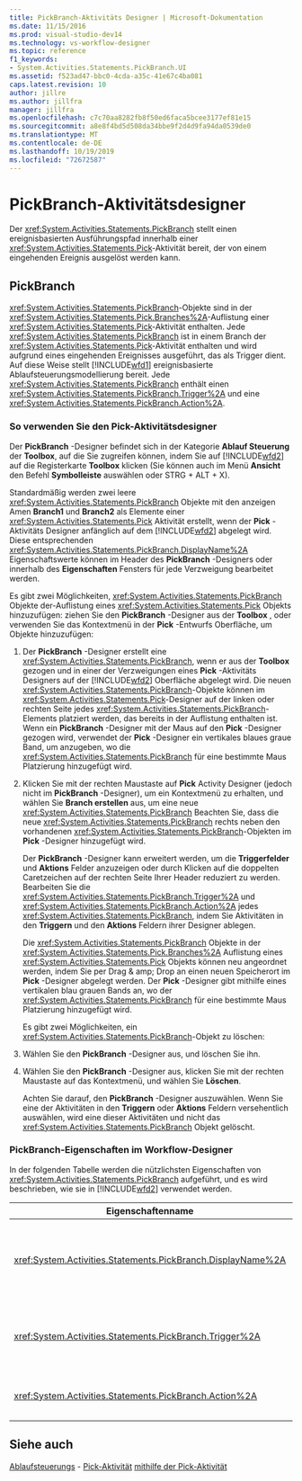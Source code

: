 ```yaml
---
title: PickBranch-Aktivitäts Designer | Microsoft-Dokumentation
ms.date: 11/15/2016
ms.prod: visual-studio-dev14
ms.technology: vs-workflow-designer
ms.topic: reference
f1_keywords:
- System.Activities.Statements.PickBranch.UI
ms.assetid: f523ad47-bbc0-4cda-a35c-41e67c4ba081
caps.latest.revision: 10
author: jillre
ms.author: jillfra
manager: jillfra
ms.openlocfilehash: c7c70aa8282fb8f50ed6faca5bcee3177ef81e15
ms.sourcegitcommit: a8e8f4bd5d508da34bbe9f2d4d9fa94da0539de0
ms.translationtype: MT
ms.contentlocale: de-DE
ms.lasthandoff: 10/19/2019
ms.locfileid: "72672587"
---
```

# <a name="pickbranch-activity-designer"></a>PickBranch-Aktivitätsdesigner
Der <xref:System.Activities.Statements.PickBranch> stellt einen ereignisbasierten Ausführungspfad innerhalb einer <xref:System.Activities.Statements.Pick>-Aktivität bereit, der von einem eingehenden Ereignis ausgelöst werden kann.

## <a name="pickbranch"></a>PickBranch
 <xref:System.Activities.Statements.PickBranch>-Objekte sind in der <xref:System.Activities.Statements.Pick.Branches%2A>-Auflistung einer <xref:System.Activities.Statements.Pick>-Aktivität enthalten. Jede <xref:System.Activities.Statements.PickBranch> ist in einem Branch der <xref:System.Activities.Statements.Pick>-Aktivität enthalten und wird aufgrund eines eingehenden Ereignisses ausgeführt, das als Trigger dient. Auf diese Weise stellt [!INCLUDE[wfd1](../includes/wfd1-md.md)] ereignisbasierte Ablaufsteuerungsmodellierung bereit. Jede <xref:System.Activities.Statements.PickBranch> enthält einen <xref:System.Activities.Statements.PickBranch.Trigger%2A> und eine <xref:System.Activities.Statements.PickBranch.Action%2A>.

### <a name="how-to-use-the-pick-activity-designer"></a>So verwenden Sie den Pick-Aktivitätsdesigner
 Der **PickBranch** -Designer befindet sich in der Kategorie **Ablauf Steuerung** der **Toolbox**, auf die Sie zugreifen können, indem Sie auf [!INCLUDE[wfd2](../includes/wfd2-md.md)] auf die Registerkarte **Toolbox** klicken (Sie können auch im Menü **Ansicht** den Befehl **Symbolleiste** auswählen oder STRG + ALT + X).

 Standardmäßig werden zwei leere <xref:System.Activities.Statements.PickBranch> Objekte mit den anzeigen Amen **Branch1** und **Branch2** als Elemente einer <xref:System.Activities.Statements.Pick> Aktivität erstellt, wenn der **Pick** -Aktivitäts Designer anfänglich auf dem [!INCLUDE[wfd2](../includes/wfd2-md.md)] abgelegt wird. Diese entsprechenden <xref:System.Activities.Statements.PickBranch.DisplayName%2A> Eigenschaftswerte können im Header des **PickBranch** -Designers oder innerhalb des **Eigenschaften** Fensters für jede Verzweigung bearbeitet werden.

 Es gibt zwei Möglichkeiten, <xref:System.Activities.Statements.PickBranch> Objekte der-Auflistung eines <xref:System.Activities.Statements.Pick> Objekts hinzuzufügen: ziehen Sie den **PickBranch** -Designer aus der **Toolbox** , oder verwenden Sie das Kontextmenü in der **Pick** -Entwurfs Oberfläche, um Objekte hinzuzufügen:

1. Der **PickBranch** -Designer erstellt eine <xref:System.Activities.Statements.PickBranch>, wenn er aus der **Toolbox** gezogen und in einer der Verzweigungen eines **Pick** -Aktivitäts Designers auf der [!INCLUDE[wfd2](../includes/wfd2-md.md)] Oberfläche abgelegt wird. Die neuen <xref:System.Activities.Statements.PickBranch>-Objekte können im <xref:System.Activities.Statements.Pick>-Designer auf der linken oder rechten Seite jedes <xref:System.Activities.Statements.PickBranch>-Elements platziert werden, das bereits in der Auflistung enthalten ist. Wenn ein **PickBranch** -Designer mit der Maus auf den **Pick** -Designer gezogen wird, verwendet der **Pick** -Designer ein vertikales blaues graue Band, um anzugeben, wo die <xref:System.Activities.Statements.PickBranch> für eine bestimmte Maus Platzierung hinzugefügt wird.

2. Klicken Sie mit der rechten Maustaste auf **Pick** Activity Designer (jedoch nicht im **PickBranch** -Designer), um ein Kontextmenü zu erhalten, und wählen Sie **Branch erstellen** aus, um eine neue <xref:System.Activities.Statements.PickBranch> Beachten Sie, dass die neue <xref:System.Activities.Statements.PickBranch> rechts neben den vorhandenen <xref:System.Activities.Statements.PickBranch>-Objekten im **Pick** -Designer hinzugefügt wird.

   Der **PickBranch** -Designer kann erweitert werden, um die **Triggerfelder** und **Aktions** Felder anzuzeigen oder durch Klicken auf die doppelten Caretzeichen auf der rechten Seite Ihrer Header reduziert zu werden. Bearbeiten Sie die <xref:System.Activities.Statements.PickBranch.Trigger%2A> und <xref:System.Activities.Statements.PickBranch.Action%2A> jedes <xref:System.Activities.Statements.PickBranch>, indem Sie Aktivitäten in den **Triggern** und den **Aktions** Feldern ihrer Designer ablegen.

   Die <xref:System.Activities.Statements.PickBranch> Objekte in der <xref:System.Activities.Statements.Pick.Branches%2A> Auflistung eines <xref:System.Activities.Statements.Pick> Objekts können neu angeordnet werden, indem Sie per Drag & amp; Drop an einen neuen Speicherort im **Pick** -Designer abgelegt werden. Der **Pick** -Designer gibt mithilfe eines vertikalen blau grauen Bands an, wo der <xref:System.Activities.Statements.PickBranch> für eine bestimmte Maus Platzierung hinzugefügt wird.

   Es gibt zwei Möglichkeiten, ein <xref:System.Activities.Statements.PickBranch>-Objekt zu löschen:

3. Wählen Sie den **PickBranch** -Designer aus, und löschen Sie ihn.

4. Wählen Sie den **PickBranch** -Designer aus, klicken Sie mit der rechten Maustaste auf das Kontextmenü, und wählen Sie **Löschen**.

   Achten Sie darauf, den **PickBranch** -Designer auszuwählen. Wenn Sie eine der Aktivitäten in den **Triggern** oder **Aktions** Feldern versehentlich auswählen, wird eine dieser Aktivitäten und nicht das <xref:System.Activities.Statements.PickBranch> Objekt gelöscht.

### <a name="pickbranch-properties-in-the-workflow-designer"></a>PickBranch-Eigenschaften im Workflow-Designer
 In der folgenden Tabelle werden die nützlichsten Eigenschaften von <xref:System.Activities.Statements.PickBranch> aufgeführt, und es wird beschrieben, wie sie in [!INCLUDE[wfd2](../includes/wfd2-md.md)] verwendet werden.

|Eigenschaftenname|Erforderlich|Verwendung|
|-------------------|--------------|-----------|
|<xref:System.Activities.Statements.PickBranch.DisplayName%2A>|False|Der Anzeige Name, der im Header des **PickBranch** -Designers angezeigt wird. Der Standardwert lautet Branch.<br /><br /> Obwohl der <xref:System.Activities.Activity.DisplayName%2A> nicht zwingend erforderlich ist, wird empfohlen, einen Anzeigenamen zu verwenden.|
|<xref:System.Activities.Statements.PickBranch.Trigger%2A>|True|Jedes <xref:System.Activities.Statements.PickBranch>-Objekt enthält eine <xref:System.Activities.Statements.PickBranch.Trigger%2A>-Aktion, die <xref:System.Activities.Statements.PickBranch.Action%2A> aufrufen kann.|
|<xref:System.Activities.Statements.PickBranch.Action%2A>|False|Jede <xref:System.Activities.Statements.PickBranch>-Objekt enthält eine <xref:System.Activities.Statements.PickBranch.Action%2A>, die ausgeführt wird, sobald sie ausgelöst wird.|

## <a name="see-also"></a>Siehe auch
 [Ablaufsteuerungs](../workflow-designer/control-flow-activity-designers.md) - [Pick-Aktivität](https://msdn.microsoft.com/library/b3e49b7f-0285-4720-8c09-11ae18f0d53e) [mithilfe der Pick-Aktivität](https://msdn.microsoft.com/library/b89be812-a247-4025-b0e3-ffb20db027a6)